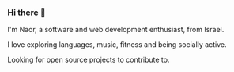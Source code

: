 ### Hi there 👋

I'm Naor, a software and web development enthusiast, from Israel.

I love exploring languages, music, fitness and being socially active.

Looking for open source projects to contribute to.
